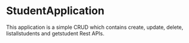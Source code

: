 # StudentApplication
This application is a simple CRUD which contains create, update, delete, listallstudents and getstudent Rest APIs.
